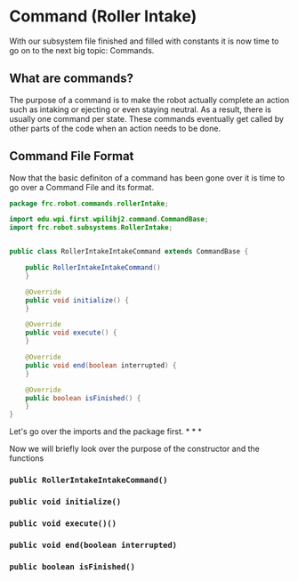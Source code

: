 # Command (Roller Intake)

With our subsystem file finished and filled with constants it is now time to go on to the next big topic: Commands.

## What are commands?

The purpose of a command is to make the robot actually complete an action such as intaking or ejecting or even staying neutral. As a result, there is usually one command per state. These commands eventually get called by other parts of the code when an action needs to be done.

## Command File Format

Now that the basic definiton of a command has been gone over it is time to go over a Command File and its format.
```java
package frc.robot.commands.rollerIntake;

import edu.wpi.first.wpilibj2.command.CommandBase;
import frc.robot.subsystems.RollerIntake;


public class RollerIntakeIntakeCommand extends CommandBase {

    public RollerIntakeIntakeCommand() 
    }

    @Override
    public void initialize() {
    }

    @Override
    public void execute() {
    }

    @Override
    public void end(boolean interrupted) {
    }

    @Override
    public boolean isFinished() {
    }
}
```
Let's go over the imports and the package first.
*
*
*

Now we will briefly look over the purpose of the constructor and the functions
### `public RollerIntakeIntakeCommand()`
### `public void initialize()`
### `public void execute()()`
### `public void end(boolean interrupted)`
### `public boolean isFinished()`



